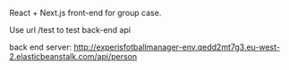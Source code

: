 React + Next.js front-end for group case.

Use url /test to test back-end api

back end server: http://experisfotballmanager-env.qedd2mt7g3.eu-west-2.elasticbeanstalk.com/api/person
